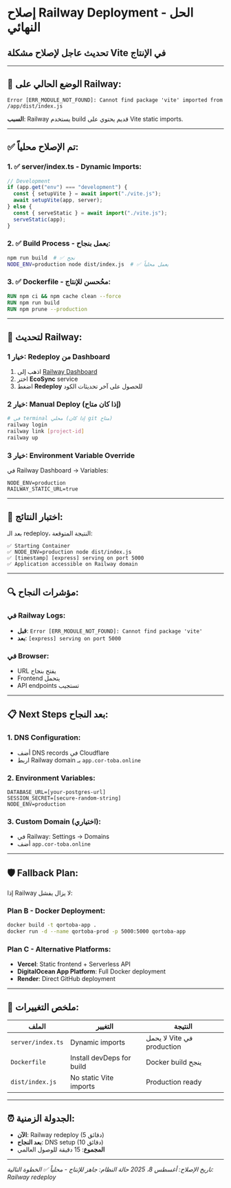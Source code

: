 # إصلاح Railway Deployment - الحل النهائي
## تحديث عاجل لإصلاح مشكلة Vite في الإنتاج

---

## 🚨 الوضع الحالي على Railway:

```
Error [ERR_MODULE_NOT_FOUND]: Cannot find package 'vite' imported from /app/dist/index.js
```

**السبب**: Railway يستخدم build قديم يحتوي على Vite static imports.

---

## ✅ تم الإصلاح محلياً:

### 1. ✅ **server/index.ts** - Dynamic Imports:
```typescript
// Development
if (app.get("env") === "development") {
  const { setupVite } = await import("./vite.js");
  await setupVite(app, server);
} else {
  const { serveStatic } = await import("./vite.js");
  serveStatic(app);
}
```

### 2. ✅ **Build Process** - يعمل بنجاح:
```bash
npm run build  # ✅ نجح
NODE_ENV=production node dist/index.js  # ✅ يعمل محلياً
```

### 3. ✅ **Dockerfile** - محُحسن للإنتاج:
```dockerfile
RUN npm ci && npm cache clean --force
RUN npm run build
RUN npm prune --production
```

---

## 🚀 لتحديث Railway:

### خيار 1: Redeploy من Dashboard
1. اذهب إلى [Railway Dashboard](https://railway.app/project/amusing-luck)
2. اختر **EcoSync** service
3. اضغط **Redeploy** للحصول على آخر تحديثات الكود

### خيار 2: Manual Deploy (إذا كان متاح)
```bash
# في terminal محلي (إذا كان git متاح)
railway login
railway link [project-id]
railway up
```

### خيار 3: Environment Variable Override
في Railway Dashboard -> Variables:
```
NODE_ENV=production
RAILWAY_STATIC_URL=true
```

---

## 🧪 اختبار النتائج:

بعد الـ redeploy، النتيجة المتوقعة:
```
✅ Starting Container
✅ NODE_ENV=production node dist/index.js
✅ [timestamp] [express] serving on port 5000
✅ Application accessible on Railway domain
```

---

## 🔍 مؤشرات النجاح:

### في Railway Logs:
- **قبل**: `Error [ERR_MODULE_NOT_FOUND]: Cannot find package 'vite'`
- **بعد**: `[express] serving on port 5000`

### في Browser:
- URL يفتح بنجاح
- Frontend يتحمل
- API endpoints تستجيب

---

## 📋 Next Steps بعد النجاح:

### 1. DNS Configuration:
- أضف DNS records في Cloudflare
- اربط Railway domain بـ `app.cor-toba.online`

### 2. Environment Variables:
```
DATABASE_URL=[your-postgres-url]
SESSION_SECRET=[secure-random-string]
NODE_ENV=production
```

### 3. Custom Domain (اختياري):
- في Railway: Settings -> Domains
- أضف `app.cor-toba.online`

---

## 🛡️ Fallback Plan:

إذا Railway لا يزال يفشل:

### Plan B - Docker Deployment:
```bash
docker build -t qortoba-app .
docker run -d --name qortoba-prod -p 5000:5000 qortoba-app
```

### Plan C - Alternative Platforms:
- **Vercel**: Static frontend + Serverless API
- **DigitalOcean App Platform**: Full Docker deployment
- **Render**: Direct GitHub deployment

---

## 📝 ملخص التغييرات:

| الملف | التغيير | النتيجة |
|-------|---------|---------|
| `server/index.ts` | Dynamic imports | لا يحمل Vite في production |
| `Dockerfile` | Install devDeps for build | Docker build ينجح |
| `dist/index.js` | No static Vite imports | Production ready |

---

## ⏰ الجدولة الزمنية:

- **الآن**: Railway redeploy (5 دقائق)
- **بعد النجاح**: DNS setup (10 دقائق)
- **المجموع**: 15 دقيقة للوصول العالمي

---

*تاريخ الإصلاح: أغسطس 8، 2025*
*حالة النظام: جاهز للإنتاج - محلياً ✅*
*الخطوة التالية: Railway redeploy*